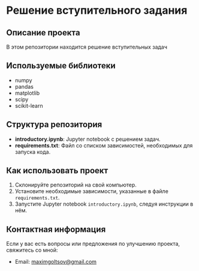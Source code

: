 # Решение вступительного задания

## Описание проекта
В этом репозитории находится решение вступительных задач

## Используемые библиотеки
- numpy
- pandas
- matplotlib
- scipy
- scikit-learn

## Структура репозитория
- **introductory.ipynb**: Jupyter notebook с решением задач.
- **requirements.txt**: Файл со списком зависимостей, необходимых для запуска кода.

## Как использовать проект
1. Склонируйте репозиторий на свой компьютер.
2. Установите необходимые зависимости, указанные в файле `requirements.txt`.
3. Запустите Jupyter notebook `introductory.ipynb`, следуя инструкции в нём.

## Контактная информация
Если у вас есть вопросы или предложения по улучшению проекта, свяжитесь со мной:
- Email: maximgoltsov@gmail.com
